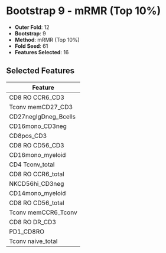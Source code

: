 # Bootstrap 9 - mRMR (Top 10%)

- **Outer Fold**: 12
- **Bootstrap**: 9
- **Method**: mRMR (Top 10%)
- **Fold Seed**: 61
- **Features Selected**: 16

## Selected Features

| Feature |
|---------|
| CD8 RO CCR6_CD3 |
| Tconv memCD27_CD3 |
| CD27negIgDneg_Bcells |
| CD16mono_CD3neg |
| CD8pos_CD3 |
| CD8 RO CD56_CD3 |
| CD16mono_myeloid |
| CD4 Tconv_total |
| CD8 RO CCR6_total |
| NKCD56hi_CD3neg |
| CD14mono_myeloid |
| CD8 RO CD56_total |
| Tconv memCCR6_Tconv |
| CD8 RO DR_CD3 |
| PD1_CD8RO |
| Tconv naive_total |
